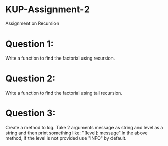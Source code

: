 # KUP-Assignment-2
Assignment on Recursion

# Question 1: 
Write a function to find the factorial using recursion.

# Question 2:
Write a function to find the factorial using tail recursion.

# Question 3:
Create a method to log. Take 2 arguments message as string and level as a string and then print something like: "[level]: message".In the above method, if the level is not provided use "INFO" by default. 
